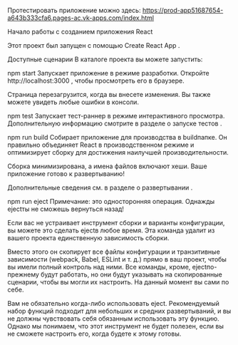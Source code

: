 Протестировать приложение можно здесь: 
https://prod-app51687654-a643b333cfa6.pages-ac.vk-apps.com/index.html

Начало работы с созданием приложения React

Этот проект был запущен с помощью Create React App .

Доступные сценарии
В каталоге проекта вы можете запустить:

npm start
Запускает приложение в режиме разработки.
Откройте http://localhost:3000 , чтобы просмотреть его в браузере.

Страница перезагрузится, когда вы внесете изменения.
Вы также можете увидеть любые ошибки в консоли.

npm test
Запускает тест-раннер в режиме интерактивного просмотра. Дополнительную информацию
смотрите в разделе о запуске тестов .

npm run build
Собирает приложение для производства в buildпапке.
Он правильно объединяет React в производственном режиме и оптимизирует сборку для достижения наилучшей производительности.

Сборка минимизирована, а имена файлов включают хеши.
Ваше приложение готово к развертыванию!

Дополнительные сведения см. в разделе о развертывании .

npm run eject
Примечание: это односторонняя операция. Однажды ejectты не сможешь вернуться назад!

Если вас не устраивает инструмент сборки и варианты конфигурации, вы можете это сделать ejectв любое время. Эта команда удалит из вашего проекта единственную зависимость сборки.

Вместо этого он скопирует все файлы конфигурации и транзитивные зависимости (webpack, Babel, ESLint и т. д.) прямо в ваш проект, чтобы вы имели полный контроль над ними. Все команды, кроме, ejectпо-прежнему будут работать, но они будут указывать на скопированные сценарии, чтобы вы могли их настроить. На данный момент вы сами по себе.

Вам не обязательно когда-либо использовать eject. Рекомендуемый набор функций подходит для небольших и средних развертываний, и вы не должны чувствовать себя обязанным использовать эту функцию. Однако мы понимаем, что этот инструмент не будет полезен, если вы не сможете настроить его, когда будете к этому готовы.
